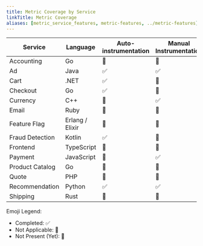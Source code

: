 ```yaml
---
title: Metric Coverage by Service
linkTitle: Metric Coverage
aliases: [metric_service_features, metric-features, ../metric-features]
---
```


| Service         | Language        | Auto-instrumentation | Manual Instrumentation | Multiple Instruments | Views | Custom Attributes | Resource Detection | Exemplars |
| --------------- | --------------- | -------------------- | ---------------------- | -------------------- | ----- | ----------------- | ------------------ | --------------- |
| Accounting      | Go              | 🚧                   | 🚧                     | 🚧                   | 🚧    | 🚧                | 🚧                 | 🚧              |
| Ad              | Java            | ✅                   | ✅                     | 🚧                   | 🚧    | ✅                | ✅                 | ✅              |
| Cart            | .NET            | ✅                   | 🚧                     | 🚧                   | 🚧    | 🚧                | 🚧                 | 🚧              |
| Checkout        | Go              | ✅                   | 🚧                     | 🚧                   | 🚧    | 🚧                | 🚧                 | 🚧              |
| Currency        | C++             | 🔕                   | ✅                     | 🚧                   | 🚧    | 🚧                | 🚧                 | 🚧              |
| Email           | Ruby            | 🚧                   | 🚧                     | 🚧                   | 🚧    | 🚧                | 🚧                 | 🚧              |
| Feature Flag    | Erlang / Elixir | 🚧                   | 🚧                     | 🚧                   | 🚧    | 🚧                | 🚧                 | 🚧              |
| Fraud Detection | Kotlin          | ✅                   | 🚧                     | 🚧                   | 🚧    | 🚧                | ✅                 | 🚧              |
| Frontend        | TypeScript      | 🚧                   | 🚧                     | 🚧                   | 🚧    | 🚧                | 🚧                 | 🚧              |
| Payment         | JavaScript      | 🚧                   | ✅                     | 🚧                   | 🚧    | 🚧                | ✅                 | 🚧              |
| Product Catalog | Go              | 🚧                   | 🚧                     | 🚧                   | 🚧    | 🚧                | 🚧                 | 🚧              |
| Quote           | PHP             | 🚧                   | 🚧                     | 🚧                   | 🚧    | 🚧                | 🚧                 | 🚧              |
| Recommendation  | Python          | ✅                   | ✅                     | 🚧                   | 🚧    | 🚧                | 🚧                 | 🚧              |
| Shipping        | Rust            | 🚧                   | 🚧                     | 🚧                   | 🚧    | 🚧                | 🚧                 | 🚧              |

Emoji Legend:

- Completed: ✅
- Not Applicable: 🔕
- Not Present (Yet): 🚧
